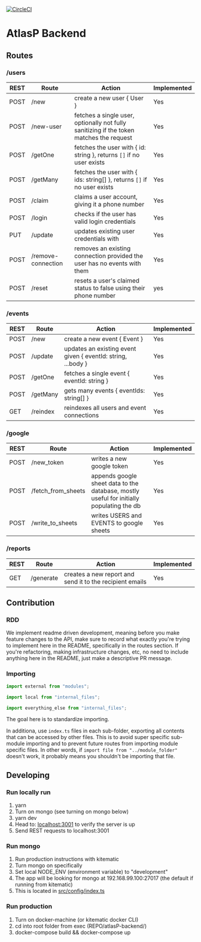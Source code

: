 [![CircleCI](https://circleci.com/gh/kadhirvelm/atlasP-backend.svg?style=svg&circle-token=c02f66caa31e6a0e254e72a2c51c62d81696dbbb)](https://circleci.com/gh/kadhirvelm/atlasP-backend)

# AtlasP Backend

## Routes

### /users

| REST | Route              | Action                                                                                  | Implemented |
| ---- | ------------------ | --------------------------------------------------------------------------------------- | ----------- |
| POST | /new               | create a new user { User }                                                              | Yes         |
| POST | /new-user          | fetches a single user, optionally not fully sanitizing if the token matches the request | Yes         |
| POST | /getOne            | fetches the user with { id: string }, returns `[]` if no user exists                    | Yes         |
| POST | /getMany           | fetches the user with { ids: string[] }, returns `[]` if no user exists                 | Yes         |
| POST | /claim             | claims a user account, giving it a phone number                                         | Yes         |
| POST | /login             | checks if the user has valid login credentials                                          | Yes         |
| PUT  | /update            | updates existing user credentials with                                                  | Yes         |
| POST | /remove-connection | removes an existing connection provided the user has no events with them                | Yes         |
| POST | /reset             | resets a user's claimed status to false using their phone number                        | yes         |

### /events

| REST | Route    | Action                                                       | Implemented |
| ---- | -------- | ------------------------------------------------------------ | ----------- |
| POST | /new     | create a new event { Event }                                 | Yes         |
| POST | /update  | updates an existing event given { eventId: string, ...body } | Yes         |
| POST | /getOne  | fetches a single event { eventId: string }                   | Yes         |
| POST | /getMany | gets many events { eventIds: string[] }                      | Yes         |
| GET  | /reindex | reindexes all users and event connections                    | Yes         |

### /google

| REST | Route              | Action                                                                                   | Implemented |
| ---- | ------------------ | ---------------------------------------------------------------------------------------- | ----------- |
| POST | /new_token         | writes a new google token                                                                | Yes         |
| POST | /fetch_from_sheets | appends google sheet data to the database, mostly useful for initially populating the db | Yes         |
| POST | /write_to_sheets   | writes USERS and EVENTS to google sheets                                                 | Yes         |

### /reports

| REST | Route     | Action                                                   | Implemented |
| ---- | --------- | -------------------------------------------------------- | ----------- |
| GET  | /generate | creates a new report and send it to the recipient emails | Yes         |

## Contribution

### RDD

We implement readme driven development, meaning before you make feature changes to the API, make sure to record what exactly
you're trying to implement here in the README, specifically in the routes section. If you're refactoring, making infrastructure
changes, etc, no need to include anything here in the README, just make a descriptive PR message.

### Importing

```typescript
import external from "modules";

import local from "internal_files";

import everything_else from "internal_files";
```

The goal here is to standardize importing.

In additiona, use `index.ts` files in each sub-folder, exporting all contents that can be accessed by
other files. This is to avoid super specific sub-module importing and to prevent future routes from importing
module specific files. In other words, if `import file from "../module_folder"` doesn't work, it probably
means you shouldn't be importing that file.

## Developing

### Run locally run

1. yarn
2. Turn on mongo (see turning on mongo below)
3. yarn dev
4. Head to: [localhost:3001](https://localhost:3001) to verify the server is up
5. Send REST requests to localhost:3001

### Run mongo

1. Run production instructions with kitematic
2. Turn mongo on specifically
3. Set local NODE_ENV (environment variable) to "development"
4. The app will be looking for mongo at 192.168.99.100:27017 (the default if running from kitematic)
5. This is located in [src/config/index.ts](https://github.com/kadhirvelm/atlasP-backend/blob/master/src/config/index.ts)

### Run production

1. Turn on docker-machine (or kitematic docker CLI)
2. cd into root folder from exec (REPO/atlasP-backend/)
3. docker-compose build && docker-compose up
